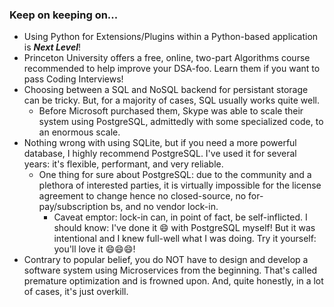 ### Keep on keeping on...

+ Using Python for Extensions/Plugins within a Python-based application is ***Next Level***!
+ Princeton University offers a free, online, two-part Algorithms course recommended to help improve your DSA-foo.  Learn them if you want to pass Coding Interviews!
+ Choosing between a SQL and NoSQL backend for persistant storage can be tricky.  But, for a majority of cases, SQL usually works quite well.
  + Before Microsoft purchased them, Skype was able to scale their system using PostgreSQL, admittedly with some specialized code, to an enormous scale. 
+ Nothing wrong with using SQLite, but if you need a more powerful database, I highly recommend PostgreSQL.  I've used it for several years: it's flexible, performant, and very reliable.
  + One thing for sure about PostgreSQL: due to the community and a plethora of interested parties, it is virtually impossible for the license agreement to change hence no closed-source, no for-pay/subscription bs, and no vendor lock-in.
    + Caveat emptor: lock-in can, in point of fact, be self-inflicted.  I should know: I've done it 😄 with PostgreSQL myself!  But it was intentional and I knew full-well what I was doing.  Try it yourself: you'll love it 😄😄😄!
+ Contrary to popular belief, you do NOT have to design and develop a software system using Microservices from the beginning.  That's called premature optimization and is frowned upon.  And, quite honestly, in a lot of cases, it's just overkill.



<!--
**cazamedia/cazamedia** is a ✨ _special_ ✨ repository because its `README.md` (this file) appears on your GitHub profile.

Here are some ideas to get you started:

- 🔭 I’m currently working on ...
- 🌱 I’m currently learning ...
- 👯 I’m looking to collaborate on ...
- 🤔 I’m looking for help with ...
- 💬 Ask me about ...
- 📫 How to reach me: ...
- 😄 Pronouns: ...
- ⚡ Fun fact: ...
-->
